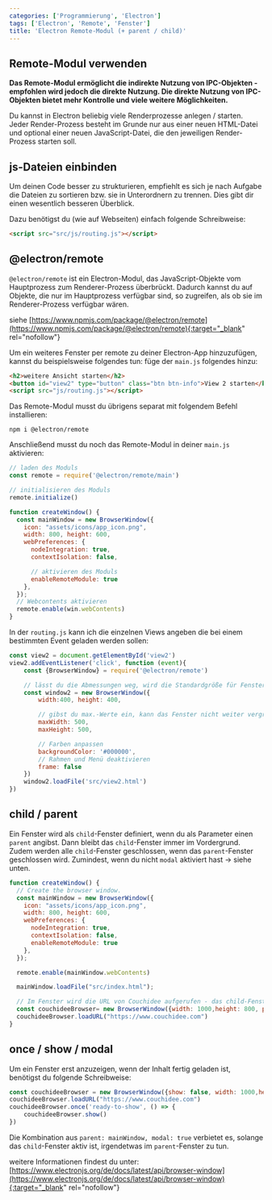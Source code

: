 ```yaml
---
categories: ['Programmierung', 'Electron']
tags: ['Electron', 'Remote', 'Fenster']
title: 'Electron Remote-Modul (+ parent / child)'
---
```


## Remote-Modul verwenden

**Das Remote-Modul ermöglicht die indirekte Nutzung von IPC-Objekten - empfohlen wird jedoch die direkte Nutzung. Die direkte Nutzung von IPC-Objekten bietet mehr Kontrolle und viele weitere Möglichkeiten.**

Du kannst in Electron beliebig viele Renderprozesse anlegen / starten. Jeder Render-Prozess besteht im Grunde nur aus einer neuen HTML-Datei und optional einer neuen JavaScript-Datei, die den jeweiligen Render-Prozess starten soll.

## js-Dateien einbinden

Um deinen Code besser zu strukturieren, empfiehlt es sich je nach Aufgabe die Dateien zu sortieren bzw. sie in Unterordnern zu trennen. Dies gibt dir einen wesentlich besseren Überblick.

Dazu benötigst du (wie auf Webseiten) einfach folgende Schreibweise:

```html
<script src="src/js/routing.js"></script>
```

## @electron/remote

`@electron/remote` ist ein Electron-Modul, das JavaScript-Objekte vom Hauptprozess zum Renderer-Prozess überbrückt. Dadurch kannst du auf Objekte, die nur im Hauptprozess verfügbar sind, so zugreifen, als ob sie im Renderer-Prozess verfügbar wären.

siehe [https://www.npmjs.com/package/@electron/remote](https://www.npmjs.com/package/@electron/remote){:target="_blank" rel="nofollow"}

Um ein weiteres Fenster per remote zu deiner Electron-App hinzuzufügen, kannst du beispielsweise folgendes tun: füge der `main.js` folgendes hinzu:

```html
<h2>weitere Ansicht starten</h2>
<button id="view2" type="button" class="btn btn-info">View 2 starten</button>
<script src="js/routing.js"></script>
```

Das Remote-Modul musst du übrigens separat mit folgendem Befehl installieren:

```shell
npm i @electron/remote
```

Anschließend musst du noch das Remote-Modul in deiner `main.js` aktivieren:

```javascript
// laden des Moduls
const remote = require('@electron/remote/main')

// initialisieren des Moduls
remote.initialize()

function createWindow() {
  const mainWindow = new BrowserWindow({
    icon: "assets/icons/app_icon.png",
    width: 800, height: 600,
    webPreferences: {
      nodeIntegration: true,
      contextIsolation: false,

      // aktivieren des Moduls
      enableRemoteModule: true
    },
  });
  // Webcontents aktivieren
  remote.enable(win.webContents)
}
```

In der `routing.js` kann ich die einzelnen Views angeben die bei einem bestimmten Event geladen werden sollen:

```javascript
const view2 = document.getElementById('view2')
view2.addEventListener('click', function (event){
    const {BrowserWindow} = require('@electron/remote')

    // lässt du die Abmessungen weg, wird die Standardgröße für Fenster verwendet (800px x 600px) 
    const window2 = new BrowserWindow({
        width:400, height: 400,

        // gibst du max.-Werte ein, kann das Fenster nicht weiter vergrößert werden
        maxWidth: 500,
        maxHeight: 500,

        // Farben anpassen
        backgroundColor: '#000000',
        // Rahmen und Menü deaktivieren
        frame: false
    })
    window2.loadFile('src/view2.html')
})
```

## child / parent

Ein Fenster wird als `child`-Fenster definiert, wenn du als Parameter einen `parent` angibst. Dann bleibt das `child`-Fenster immer im Vordergrund. Zudem werden alle `child`-Fenster geschlossen, wenn das `parent`-Fenster geschlossen wird. Zumindest, wenn du nicht `modal` aktiviert hast -> siehe unten.

```javascript
function createWindow() {
  // Create the browser window.
  const mainWindow = new BrowserWindow({
    icon: "assets/icons/app_icon.png",
    width: 800, height: 600,
    webPreferences: {
      nodeIntegration: true,
      contextIsolation: false,
      enableRemoteModule: true
    },
  });

  remote.enable(mainWindow.webContents)

  mainWindow.loadFile("src/index.html");

  // Im Fenster wird die URL von Couchidee aufgerufen - das child-Fenster bleibt immer im Vordergrund
  const couchideeBrowser= new BrowserWindow({width: 1000,height: 800, parent: mainWindow})
  couchideeBrowser.loadURL("https://www.couchidee.com")
}
```

## once / show / modal

Um ein Fenster erst anzuzeigen, wenn der Inhalt fertig geladen ist, benötigst du folgende Schreibweise:

```javascript
const couchideeBrowser = new BrowserWindow({show: false, width: 1000,height: 800, parent: mainWindow, modal: true})
couchideeBrowser.loadURL("https://www.couchidee.com")
couchideeBrowser.once('ready-to-show', () => {
    couchideeBrowser.show()
})

```

Die Kombination aus `parent: mainWindow, modal: true` verbietet es, solange das `child`-Fenster aktiv ist, irgendetwas im `parent`-Fenster zu tun.

weitere Informationen findest du unter: [https://www.electronjs.org/de/docs/latest/api/browser-window](https://www.electronjs.org/de/docs/latest/api/browser-window){:target="_blank" rel="nofollow"}
